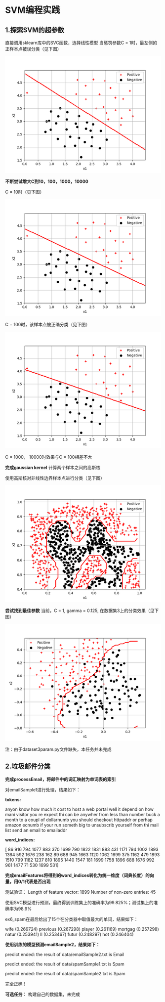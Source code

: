 # SVM编程实践
## 1.探索SVM的超参数
直接调用sklearn库中的SVC函数，选择线性模型
当惩罚参数C = 1时，最左侧的正样本点被误分类（见下图） 

![alt text](Figure_2.png)

**不断尝试增大C到10，100，1000，10000** 

C = 10时（见下图） 

![alt text](Figure_3.png)

C = 100时，该样本点被正确分类（见下图） 

![alt text](Figure_4.png)

C = 1000， 10000时效果与C = 100相差不大

**完成gaussian kernel** 
计算两个样本之间的高斯核

使用高斯核对非线性边界样本点进行分类（见下图）

![alt text](Figure_7.png)

**尝试找到最佳参数** 
当前，C = 1, gamma = 0.125, 在数据集3上的分类效果（见下图）

![alt text](Figure_8.png)

注：由于dataset3param.py文件缺失，本任务并未完成

## 2.垃圾邮件分类

**完成processEmail，将邮件中的词汇映射为单词表的索引**

对emailSample1进行处理，结果如下： 

**tokens:** 

anyon
know
how
much
it
cost
to
host
a
web
portal
well
it
depend
on
how
mani
visitor
you
re
expect
thi
can
be
anywher
from
less
than
number
buck
a
month
to
a
coupl
of
dollarnumb
you
should
checkout
httpaddr
or
perhap
amazon
ecnumb
if
your
run
someth
big
to
unsubscrib
yourself
from
thi
mail
list
send
an
email
to
emailaddr

**word_indices:** 

[  86  916  794 1077  883  370 1699  790 1822 1831  883  431 1171  794
 1002 1893 1364  592 1676  238  162   89  688  945 1663 1120 1062 1699
  375 1162  479 1893 1510  799 1182 1237  810 1895 1440 1547  181 1699
 1758 1896  688 1676  992  961 1477   71  530 1699  531]

 **完成emailFeatures将得到的word_indices转化为统一维度（词典长度）的向量，用0/1代表是否出现** 

 测试验证：
 Length of feature vector: 1899
 Number of non-zero entries: 45

使用SVC模型进行预测，最终得到训练集上的准确率为99.825%；测试集上的准确率为98.9%

ex6_spam在最后给出了15个在分类器中取值最大的单词，结果如下：

wife (0.269724)
previous (0.267298)
player (0.261169)
mortgag (0.257298)
natur (0.253941)
ll (0.253467)
futur (0.248297)
hot (0.246404)

**使用训练的模型预测emailSample2，结果如下：**

predict ended: the result of data/emailSample2.txt is Email

predict ended: the result of data/spamSample1.txt is Spam

predict ended: the result of data/spamSample2.txt is Spam

完全正确！

**可选任务：**
构建自己的数据集，未完成